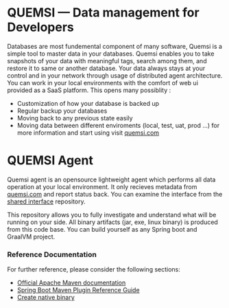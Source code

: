 # QUEMSI — Data management for Developers
Databases are most fundemental component of many software, Quemsi is a simple tool to master data in your databases. 
Quemsi enables you to take snapshots of your data with meaningful tags, search among them, and restore it to same or another database.
Your data always stays at your control and in your network through usage of distributed agent architecture.
You can work in your local environments with the comfort of web ui provided as a SaaS platform.
This opens many possiblity :
- Customization of how your database is backed up
- Regular backup your databases
- Moving back to any previous state easily
- Moving data between different enviroments (local, test, uat, prod ...)
for more information and start using visit [quemsi.com](https://quemsi.com)

# QUEMSI Agent
Quemsi agent is an opensource lightweight agent which performs all data operation at your local environment. It only recieves metadata from [quemsi.com](https://quemsi.com) and report status back. You can examine the interface from the [shared interface](https://github.com/quemsi/quemsi-model) repository. 

This repository allows you to fully investigate and understand what will be running on your side. All binary artifacts (jar, exe, linux binary) is produced from this code base. You can build yourself as any Spring boot and GraalVM project. 

### Reference Documentation
For further reference, please consider the following sections:

* [Official Apache Maven documentation](https://maven.apache.org/guides/index.html)
* [Spring Boot Maven Plugin Reference Guide](https://docs.spring.io/spring-boot/docs/3.1.5/maven-plugin/reference/html/)
* [Create native binary](https://www.graalvm.org/22.2/reference-manual/native-image/guides/build-spring-boot-app-into-native-executable/)

